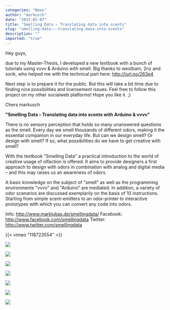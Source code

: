 ```yaml
---
categories: "News"
author: "markusch"
date: "2015-02-07"
title: "Smelling Data – Translating data into scents"
slug: "smelling-data-–-translating-data-into-scents"
description: ""
imported: "true"
---
```



Hey guys,

due to my Master-Thesis, I developed a new textbook with a bunch of tutorials using vvvv & Arduino with smell. Big thanks to westbam, 2nz and sorik, who helped me with the technical part here: http://iurl.no/263e4

Next step is to prepare it for the public. But this will take a bit time due to finding nice possibilities and licensement issues. Feel free to follow this project on my other socialweb platforms! Hope you like it. ;)

Chers
markusch


**"Smelling Data – Translating data into scents with Arduino & vvvv"**

There is no sensory perception that holds so many unanswered questions as the smell. Every day we smell thousands of different odors, making it the essential companion in our everyday life. But can we design smell? Or design with smell? If so, what possibilities do we have to get creative with smell? 

With the textbook "Smelling Data" a practical introduction to the world of creative usage of olfaction is offered. It aims to provide designers a first approach to design with odors in combination with analog and digital media – and this may raises us an awareness of odors.

A basic knowledge on the subject of "smell" as well as the programming environments "vvvv" and "Arduino" are mediated. In addition, a variety of odor scenarios are discussed exemplarily on the basis of 10 instructions. Starting from simple scent-emitters to an odor-printer to interactive prototypes with which you can convert any code into odors.

Info: http://www.marklukas.de/smellingdata/
Facebook: http://www.facebook.com/smellingdata
Twitter: http://www.twitter.com/smellingdata


{{< vimeo "118723554" >}}

![](SD_1_01.jpg) 

![](SD_2_01.jpg) 

![](SD_Detail_03.jpg) 

![](SD_4_01.jpg) 

![](SD_5_03.jpg) 

![](SD_5_00.jpg) 

![](00_Smelling_Data_01.jpg) 





